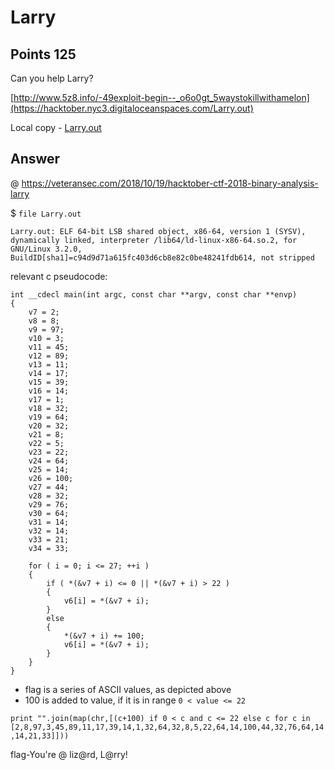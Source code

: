 # Larry

## Points 125

Can you help Larry?

[http://www.5z8.info/-49exploit-begin--_o6o0gt_5waystokillwithamelon](https://hacktober.nyc3.digitaloceanspaces.com/Larry.out)

Local copy - [Larry.out](bin/Larry.out)

## Answer

@ https://veteransec.com/2018/10/19/hacktober-ctf-2018-binary-analysis-larry

$ `file Larry.out`
```
Larry.out: ELF 64-bit LSB shared object, x86-64, version 1 (SYSV), dynamically linked, interpreter /lib64/ld-linux-x86-64.so.2, for GNU/Linux 3.2.0, BuildID[sha1]=c94d9d71a615fc403d6cb8e82c0be48241fdb614, not stripped
```

relevant c pseudocode:
```
int __cdecl main(int argc, const char **argv, const char **envp)
{
	v7 = 2;
	v8 = 8;
	v9 = 97;
	v10 = 3;
	v11 = 45;
	v12 = 89;
	v13 = 11;
	v14 = 17;
	v15 = 39;
	v16 = 14;
	v17 = 1;
	v18 = 32;
	v19 = 64;
	v20 = 32;
	v21 = 8;
	v22 = 5;
	v23 = 22;
	v24 = 64;
	v25 = 14;
	v26 = 100;
	v27 = 44;
	v28 = 32;
	v29 = 76;
	v30 = 64;
	v31 = 14;
	v32 = 14;
	v33 = 21;
	v34 = 33;

	for ( i = 0; i <= 27; ++i )
	{
		if ( *(&v7 + i) <= 0 || *(&v7 + i) > 22 )
		{
			v6[i] = *(&v7 + i);
		}
		else
		{
			*(&v7 + i) += 100;
			v6[i] = *(&v7 + i);
		}
	}
}
```

- flag is a series of ASCII values, as depicted above
- 100 is added to value, if it is in range `0 < value <= 22`

`print "".join(map(chr,[(c+100) if 0 < c and c <= 22 else c for c in [2,8,97,3,45,89,11,17,39,14,1,32,64,32,8,5,22,64,14,100,44,32,76,64,14,14,21,33]]))`

flag-You're @ liz@rd, L@rry!

